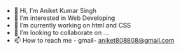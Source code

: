 - 👋 Hi, I’m Aniket Kumar Singh
- 👀 I’m interested in Web Developing
- 🌱 I’m currently working on html and CSS
- 💞️ I’m looking to collaborate on ...
- 📫 How to reach me - gmail- aniket808808@gmail.com

<!---
AniketSingh45/AniketSingh45 is a ✨ special ✨ repository because its `README.md` (this file) appears on your GitHub profile.
You can click the Preview link to take a look at your changes.
--->
